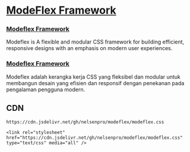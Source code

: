 # [ModeFlex Framework](https://nelsenpro.github.io/modeflex/)
### [Modeflex Framework](https://nelsenpro.github.io/modeflex/)
Modeflex is A flexible and modular CSS framework for building efficient, responsive designs with an emphasis on modern user experiences.

### [Modeflex Framework](https://nelsenpro.github.io/modeflex/)
Modeflex adalah kerangka kerja CSS yang fleksibel dan modular untuk membangun desain yang efisien dan responsif dengan penekanan pada pengalaman pengguna modern.
## CDN
```
https://cdn.jsdelivr.net/gh/nelsenpro/modeflex/modeflex.css
```
```
<link rel="stylesheet" href="https://cdn.jsdelivr.net/gh/nelsenpro/modeflex/modeflex.css" type="text/css" media="all" />
```
